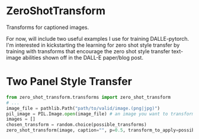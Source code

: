# ZeroShotTransform

Transforms for captioned images.

For now, will include two useful examples I use for training DALLE-pytorch.
I'm interested in kickstarting the learning for zero shot style transfer 
by training with transforms that encourage the zero shot style transfer 
text-image abilities shown off in the DALL-E paper/blog post.

# Two Panel Style Transfer
 ```python
from zero_shot_transform.transforms import zero_shot_transform
# ...
image_file = pathlib.Path("path/to/valid/image.(png|jpg)")
pil_image = PIL.Image.open(image_file) # an image you want to transform.
images = []
chosen_transform = random.choice(possible_transforms)
zero_shot_transform(image, caption="", p=0.5, transform_to_apply=possible_transform)
```
